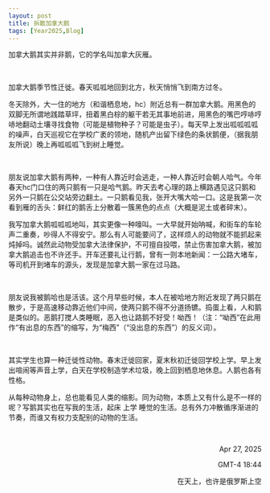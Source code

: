 ```yaml
---
layout: post
title: 拆散加拿大鹅
tags: [Year2025,Blog]
---
```


加拿大鹅其实并非鹅，它的学名叫加拿大灰雁。

<br> 

加拿大鹅季节性迁徙。春天呱呱地回到北方，秋天悄悄飞到南方过冬。


冬天除外，大一住的地方（和谐栖息地，hc）附近总有一群加拿大鹅。用黑色的双脚无所谓地践踏草坪，扭着黑白棕的躯干若无其事地前进，用黑色的嘴巴哼哧哼哧地翻动土壤寻找食物（可能是植物种子？可能是虫子）。每天早上发出呱呱呱呱的噪声，白天巡视它在学校广袤的领地，随机产出留下绿色的条状鹅便，（据我朋友所说）晚上再呱呱呱飞到树上睡觉。

<br> 

朋友说加拿大鹅有两种，一种有人靠近时会逃走，一种人靠近时会朝人哈气。今年春天hc门口住的两只鹅有一只是哈气鹅。昨天去考心理的路上横路遇见这只鹅和另外一只鹅在公交站旁边翻土。一只鹅看见我，张开大嘴大哈一口。这是我第一次看到雁的舌头：鲜红的鹅舌上分散着一簇黑色的点点（大概是泥土或者碎末）。


我写加拿大鹅呱呱呱地叫，其实更像一种嚎叫。一大早就开始呐喊，和街车的车轮声二重奏，吵得人不得安宁。那么有人可能要问了，这样烦人的动物就不能抓起来炖掉吗。诚然此动物受加拿大法律保护，不可擅自投喂，禁止伤害加拿大鹅，被加拿大鹅追击也不许还手。开车还要礼让行鹅，曾有一则本地新闻：一公路大堵车，等司机开到堵车的源头，发现是加拿大鹅一家在过马路。

<br> 

朋友说我被鹅哈也是活该。这个月早些时候，本人在被哈地方附近发现了两只鹅在散步，于是高速移动靠近他们中间，使两只鹅不得不分道扬镳。捣蛋上看，人和鹅是类似的。恶鹅打搅人类睡眠，恶入也让路鹅不好受！呦西！（注：“呦西”在此用作“有出息的东西”的缩写，为“梅西”（“没出息的东西”）的反义词）。

<br> 

其实学生也算一种迁徙性动物。春末迁徙回家，夏末秋初迁徙回学校上学。早上发出喧闹等声音上学，白天在学校制造学术垃圾，晚上回到栖息地休息。人鹅也各有性格。

从每种动物身上，总也能看见人类的缩影。同为动物，本质上又有什么是不一样的呢？写鹅其实也在写我的生活，起床 上学 睡觉的生活。总有外力冲散循序渐进的节奏，而谁又有权力支配别的动物的生活。

<br> 

<p align="right">Apr 27, 2025</p> 

<p align="right">GMT-4 18:44</p> 

<p align="right">在天上，也许是俄罗斯上空</p> 
